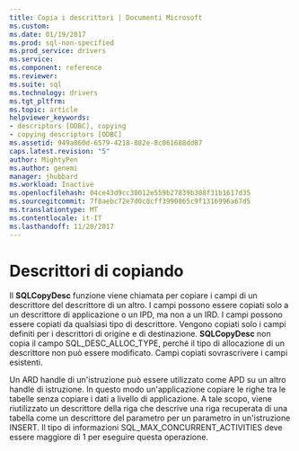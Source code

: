 ```yaml
---
title: Copia i descrittori | Documenti Microsoft
ms.custom: 
ms.date: 01/19/2017
ms.prod: sql-non-specified
ms.prod_service: drivers
ms.service: 
ms.component: reference
ms.reviewer: 
ms.suite: sql
ms.technology: drivers
ms.tgt_pltfrm: 
ms.topic: article
helpviewer_keywords:
- descriptors [ODBC], copying
- copying descriptors [ODBC]
ms.assetid: 949a860d-6579-4218-882e-8c061688dd87
caps.latest.revision: "5"
author: MightyPen
ms.author: genemi
manager: jhubbard
ms.workload: Inactive
ms.openlocfilehash: 04ce43d9cc30012e559b27839b308f31b1617d35
ms.sourcegitcommit: 7f8aebc72e7d0c8cff3990865c9f1316996a67d5
ms.translationtype: MT
ms.contentlocale: it-IT
ms.lasthandoff: 11/20/2017
---
```

# <a name="copying-descriptors"></a>Descrittori di copiando
Il **SQLCopyDesc** funzione viene chiamata per copiare i campi di un descrittore del descrittore di un altro. I campi possono essere copiati solo a un descrittore di applicazione o un IPD, ma non a un IRD. I campi possono essere copiati da qualsiasi tipo di descrittore. Vengono copiati solo i campi definiti per i descrittori di origine e di destinazione. **SQLCopyDesc** non copia il campo SQL_DESC_ALLOC_TYPE, perché il tipo di allocazione di un descrittore non può essere modificato. Campi copiati sovrascrivere i campi esistenti.  
  
 Un ARD handle di un'istruzione può essere utilizzato come APD su un altro handle di istruzione. In questo modo un'applicazione copiare le righe tra le tabelle senza copiare i dati a livello di applicazione. A tale scopo, viene riutilizzato un descrittore della riga che descrive una riga recuperata di una tabella come un descrittore del parametro per un parametro in un'istruzione INSERT. Il tipo di informazioni SQL_MAX_CONCURRENT_ACTIVITIES deve essere maggiore di 1 per eseguire questa operazione.

